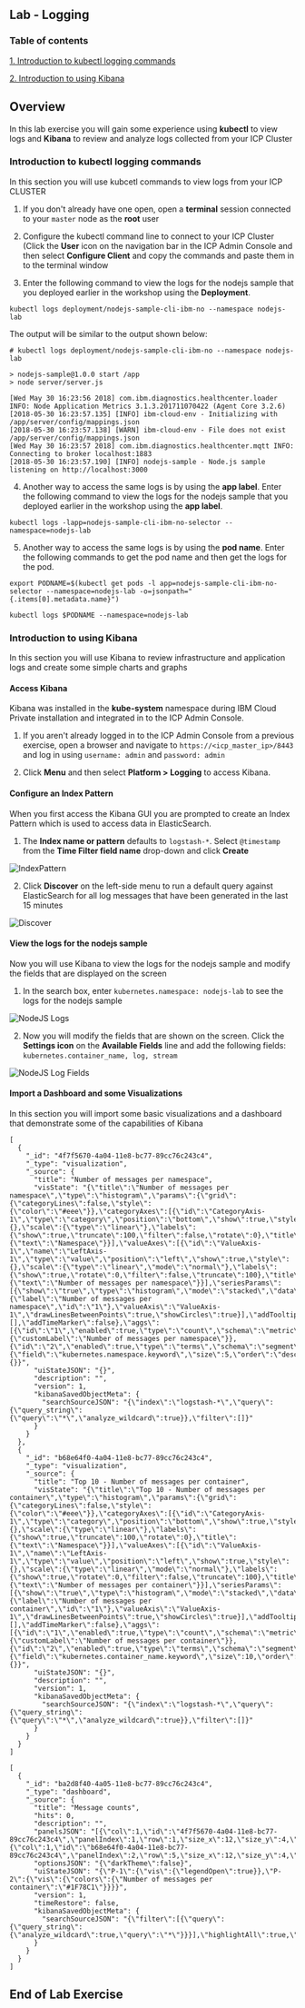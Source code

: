Lab - Logging
---

### Table of contents
[1. Introduction to kubectl logging commands](#kubcetl)

[2. Introduction to using Kibana](#intro)

## Overview
In this lab exercise you will gain some experience using **kubectl** to view logs and **Kibana** to review and analyze logs collected from your ICP Cluster

### Introduction to kubectl logging commands <a name="kubectl"></a>
In this section you will use kubcetl commands to view logs from your ICP CLUSTER

1. If you don't already have one open, open a **terminal** session connected to your `master` node as the **root** user

2. Configure the kubectl command line to connect to your ICP Cluster (Click the **User** icon on the navigation bar in the ICP Admin Console and then select **Configure Client** and copy the commands and paste them in to the terminal window

3. Enter the following command to view the logs for the nodejs sample that you deployed earlier in the workshop using the **Deployment**.

  ```
  kubectl logs deployment/nodejs-sample-cli-ibm-no --namespace nodejs-lab
  ```

  The output will be similar to the output shown below:

  ```
  # kubectl logs deployment/nodejs-sample-cli-ibm-no --namespace nodejs-lab

  > nodejs-sample@1.0.0 start /app
  > node server/server.js

  [Wed May 30 16:23:56 2018] com.ibm.diagnostics.healthcenter.loader INFO: Node Application Metrics 3.1.3.201711070422 (Agent Core 3.2.6)
  [2018-05-30 16:23:57.135] [INFO] ibm-cloud-env - Initializing with /app/server/config/mappings.json
  [2018-05-30 16:23:57.138] [WARN] ibm-cloud-env - File does not exist /app/server/config/mappings.json
  [Wed May 30 16:23:57 2018] com.ibm.diagnostics.healthcenter.mqtt INFO: Connecting to broker localhost:1883
  [2018-05-30 16:23:57.190] [INFO] nodejs-sample - Node.js sample listening on http://localhost:3000

  ```

4. Another way to access the same logs is by using the **app label**. Enter the following command to view the logs for the nodejs sample that you deployed earlier in the workshop using the **app label**.

  ```
  kubectl logs -lapp=nodejs-sample-cli-ibm-no-selector --namespace=nodejs-lab
  ```

5. Another way to access the same logs is by using the **pod name**. Enter the following commands to get the pod name and then get the logs for the pod.

  ```
  export PODNAME=$(kubectl get pods -l app=nodejs-sample-cli-ibm-no-selector --namespace=nodejs-lab -o=jsonpath="{.items[0].metadata.name}")

  kubectl logs $PODNAME --namespace=nodejs-lab
  ```

### Introduction to using Kibana <a name="intro"></a>
In this section you will use Kibana to review infrastructure and application logs and create some simple charts and graphs

#### Access Kibana
Kibana was installed in the **kube-system** namespace during IBM Cloud Private installation and integrated in to the ICP Admin Console.

1. If you aren't already logged in to the ICP Admin Console from a previous exercise, open a browser and navigate to `https://<icp_master_ip>/8443` and log in using `username: admin` and `password: admin`

2. Click **Menu** and then select **Platform > Logging** to access Kibana.

#### Configure an Index Pattern
When you first access the Kibana GUI you are prompted to create an Index Pattern which is used to access data in ElasticSearch.

1. The **Index name or pattern** defaults to `logstash-*`. Select `@timestamp` from the **Time Filter field name** drop-down and click **Create**

  ![IndexPattern](images/logging101/indexpattern.jpg)

2. Click **Discover** on the left-side menu to run a default query against ElasticSearch for all log messages that have been generated in the last 15 minutes

  ![Discover](images/logging101/discover.jpg)

#### View the logs for the nodejs sample
Now you will use Kibana to view the logs for the nodejs sample and modify the fields that are displayed on the screen

1. In the search box, enter ```kubernetes.namespace: nodejs-lab``` to see the logs for the nodejs sample

  ![NodeJS Logs](images/logging101/nodejs.jpg)

2. Now you will modify the fields that are shown on the screen. Click the **Settings icon** on the **Available Fields** line and add the following fields: ``` kubernetes.container_name, log, stream ```

  ![NodeJS Log Fields](images/logging101/fields.jpg)

#### Import a Dashboard and some Visualizations
In this section you will import some basic visualizations and a dashboard that demonstrate some of the capabilities of Kibana

```
[
  {
    "_id": "4f7f5670-4a04-11e8-bc77-89cc76c243c4",
    "_type": "visualization",
    "_source": {
      "title": "Number of messages per namespace",
      "visState": "{\"title\":\"Number of messages per namespace\",\"type\":\"histogram\",\"params\":{\"grid\":{\"categoryLines\":false,\"style\":{\"color\":\"#eee\"}},\"categoryAxes\":[{\"id\":\"CategoryAxis-1\",\"type\":\"category\",\"position\":\"bottom\",\"show\":true,\"style\":{},\"scale\":{\"type\":\"linear\"},\"labels\":{\"show\":true,\"truncate\":100,\"filter\":false,\"rotate\":0},\"title\":{\"text\":\"Namespace\"}}],\"valueAxes\":[{\"id\":\"ValueAxis-1\",\"name\":\"LeftAxis-1\",\"type\":\"value\",\"position\":\"left\",\"show\":true,\"style\":{},\"scale\":{\"type\":\"linear\",\"mode\":\"normal\"},\"labels\":{\"show\":true,\"rotate\":0,\"filter\":false,\"truncate\":100},\"title\":{\"text\":\"Number of messages per namespace\"}}],\"seriesParams\":[{\"show\":\"true\",\"type\":\"histogram\",\"mode\":\"stacked\",\"data\":{\"label\":\"Number of messages per namespace\",\"id\":\"1\"},\"valueAxis\":\"ValueAxis-1\",\"drawLinesBetweenPoints\":true,\"showCircles\":true}],\"addTooltip\":true,\"addLegend\":true,\"legendPosition\":\"bottom\",\"times\":[],\"addTimeMarker\":false},\"aggs\":[{\"id\":\"1\",\"enabled\":true,\"type\":\"count\",\"schema\":\"metric\",\"params\":{\"customLabel\":\"Number of messages per namespace\"}},{\"id\":\"2\",\"enabled\":true,\"type\":\"terms\",\"schema\":\"segment\",\"params\":{\"field\":\"kubernetes.namespace.keyword\",\"size\":5,\"order\":\"desc\",\"orderBy\":\"1\",\"customLabel\":\"Namespace\"}}],\"listeners\":{}}",
      "uiStateJSON": "{}",
      "description": "",
      "version": 1,
      "kibanaSavedObjectMeta": {
        "searchSourceJSON": "{\"index\":\"logstash-*\",\"query\":{\"query_string\":{\"query\":\"*\",\"analyze_wildcard\":true}},\"filter\":[]}"
      }
    }
  },
  {
    "_id": "b68e64f0-4a04-11e8-bc77-89cc76c243c4",
    "_type": "visualization",
    "_source": {
      "title": "Top 10 - Number of messages per container",
      "visState": "{\"title\":\"Top 10 - Number of messages per container\",\"type\":\"histogram\",\"params\":{\"grid\":{\"categoryLines\":false,\"style\":{\"color\":\"#eee\"}},\"categoryAxes\":[{\"id\":\"CategoryAxis-1\",\"type\":\"category\",\"position\":\"bottom\",\"show\":true,\"style\":{},\"scale\":{\"type\":\"linear\"},\"labels\":{\"show\":true,\"truncate\":100,\"rotate\":0},\"title\":{\"text\":\"Namespace\"}}],\"valueAxes\":[{\"id\":\"ValueAxis-1\",\"name\":\"LeftAxis-1\",\"type\":\"value\",\"position\":\"left\",\"show\":true,\"style\":{},\"scale\":{\"type\":\"linear\",\"mode\":\"normal\"},\"labels\":{\"show\":true,\"rotate\":0,\"filter\":false,\"truncate\":100},\"title\":{\"text\":\"Number of messages per container\"}}],\"seriesParams\":[{\"show\":\"true\",\"type\":\"histogram\",\"mode\":\"stacked\",\"data\":{\"label\":\"Number of messages per container\",\"id\":\"1\"},\"valueAxis\":\"ValueAxis-1\",\"drawLinesBetweenPoints\":true,\"showCircles\":true}],\"addTooltip\":true,\"addLegend\":true,\"legendPosition\":\"right\",\"times\":[],\"addTimeMarker\":false},\"aggs\":[{\"id\":\"1\",\"enabled\":true,\"type\":\"count\",\"schema\":\"metric\",\"params\":{\"customLabel\":\"Number of messages per container\"}},{\"id\":\"2\",\"enabled\":true,\"type\":\"terms\",\"schema\":\"segment\",\"params\":{\"field\":\"kubernetes.container_name.keyword\",\"size\":10,\"order\":\"desc\",\"orderBy\":\"1\",\"customLabel\":\"Namespace\"}}],\"listeners\":{}}",
      "uiStateJSON": "{}",
      "description": "",
      "version": 1,
      "kibanaSavedObjectMeta": {
        "searchSourceJSON": "{\"index\":\"logstash-*\",\"query\":{\"query_string\":{\"query\":\"*\",\"analyze_wildcard\":true}},\"filter\":[]}"
      }
    }
  }
]
```

```
[
  {
    "_id": "ba2d8f40-4a05-11e8-bc77-89cc76c243c4",
    "_type": "dashboard",
    "_source": {
      "title": "Message counts",
      "hits": 0,
      "description": "",
      "panelsJSON": "[{\"col\":1,\"id\":\"4f7f5670-4a04-11e8-bc77-89cc76c243c4\",\"panelIndex\":1,\"row\":1,\"size_x\":12,\"size_y\":4,\"type\":\"visualization\"},{\"col\":1,\"id\":\"b68e64f0-4a04-11e8-bc77-89cc76c243c4\",\"panelIndex\":2,\"row\":5,\"size_x\":12,\"size_y\":4,\"type\":\"visualization\"}]",
      "optionsJSON": "{\"darkTheme\":false}",
      "uiStateJSON": "{\"P-1\":{\"vis\":{\"legendOpen\":true}},\"P-2\":{\"vis\":{\"colors\":{\"Number of messages per container\":\"#1F78C1\"}}}}",
      "version": 1,
      "timeRestore": false,
      "kibanaSavedObjectMeta": {
        "searchSourceJSON": "{\"filter\":[{\"query\":{\"query_string\":{\"analyze_wildcard\":true,\"query\":\"*\"}}}],\"highlightAll\":true,\"version\":true}"
      }
    }
  }
]
```



## End of Lab Exercise
